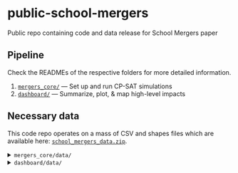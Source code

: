 # public-school-mergers

Public repo containing code and data release for School Mergers paper

## Pipeline

Check the READMEs of the respective folders for more detailed information.

1. [`mergers_core/`](./mergers_core) — Set up and run CP-SAT simulations
2. [`dashboard/`](./dashboard) — Summarize, plot, & map high-level impacts

## Necessary data

This code repo operates on a mass of CSV and shapes files which are available here: [`school_mergers_data.zip`](https://plural-connections.s3.us-east-1.amazonaws.com/school-mergers/school_mergers_data.zip).

<details>
<summary><code>mergers_core/data/</code></summary>

* `mergers_core/data/state_codes.csv` — Abbreviations and FIPS codes of the US states, DC, and PR
* `mergers_core/data/attendance_boundaries/` — School attendance boundaries data
* `mergers_core/data/census_block_shapefiles_2020/` — Census block to school attendance mappings (from [Gillani &al., 2023](https://doi.org/10.3102/0013189X231170858))
* `mergers_core/data/misc/` — Miscellaneous results files
* `mergers_core/data/school_data/` — Miscellaneous school data files
* `mergers_core/data/school_district_2021_boundaries/` — Shape files and centroid/adjacency calculations for analysis and the solver
* `mergers_core/data/solver_files/` — Compiled data used by the solver
* `mergers_core/data/sweep_configs/` — Chunk configurations from/for `mergers_core/simulation_sweeps.py`
* `mergers_core/data/travel_times_files/` — Travel times matrices used by the solver

</details>

<details>
<summary><code>dashboard/data/</code></summary>

* `dashboard/data/all_schools_with_names.csv` — Demographic x grade counts for schools, along with school/district names (symlinked from `mergers_core`)
* `dashboard/data/entirely_elem_closed_enrollment_districts.csv` — Districts not including elementary schools that permit out-of-boundary attendance (e.g., magnet programs) (symlinked from `mergers_core`)
* `dashboard/data/state_codes.csv` (symlinked from `mergers_core`)
* `dashboard/data/min_num_elem_schools_4_bottomless/` — CP-SAT solver results (school closures allowed) (symlinked from `./results`)
* `dashboard/data/min_num_elem_schools_4_constrained/` — Primary CP-SAT solver results of the paper (80% minimum school enrollment). See `data/results/` for the others (symlinked from `./results`)
* `dashboard/data/results/` — All results (including sensitivity analyses) from the paper.
* `dashboard/data/school_attendance_boundaries/` — School attendance zone geometries for the 2021/2022 school year (symlinked from `mergers_core`)

</details>
